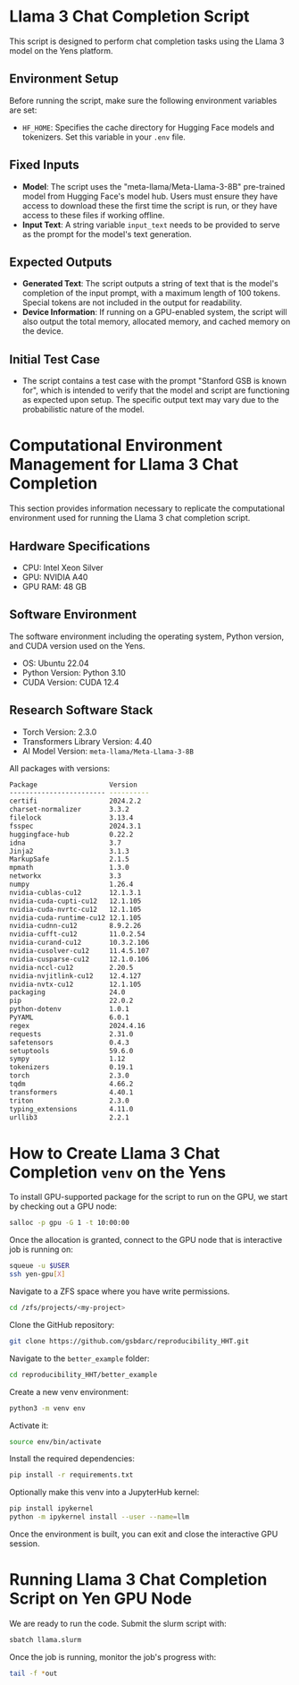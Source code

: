 # Llama 3 Chat Completion Script

This script is designed to perform chat completion tasks using the Llama 3 model on the Yens platform.

## Environment Setup

Before running the script, make sure the following environment variables are set:

- `HF_HOME`: Specifies the cache directory for Hugging Face models and tokenizers. Set this variable in your `.env` file.

## Fixed Inputs

- **Model**: The script uses the "meta-llama/Meta-Llama-3-8B" pre-trained model from Hugging Face's model hub. Users must ensure they have access to download these the first time the script is run, or they have access to these files if working offline.
- **Input Text**: A string variable `input_text` needs to be provided to serve as the prompt for the model's text generation.

## Expected Outputs

- **Generated Text**: The script outputs a string of text that is the model's completion of the input prompt, with a maximum length of 100 tokens. Special tokens are not included in the output for readability.
- **Device Information**: If running on a GPU-enabled system, the script will also output the total memory, allocated memory, and cached memory on the device.

## Initial Test Case
- The script contains a test case with the prompt "Stanford GSB is known for", which is intended to verify that the model and script are functioning as expected upon setup. The specific output text may vary due to the probabilistic nature of the model.

# Computational Environment Management for Llama 3 Chat Completion

This section provides information necessary to replicate the computational environment used for running the Llama 3 chat completion script.

## Hardware Specifications
- CPU: Intel Xeon Silver 
- GPU: NVIDIA A40 
- GPU RAM: 48 GB

## Software Environment

The software environment including the operating system, Python version, and CUDA version used on the Yens.
- OS: Ubuntu 22.04
- Python Version: Python 3.10
- CUDA Version: CUDA 12.4

## Research Software Stack
- Torch Version: 2.3.0 
- Transformers Library Version: 4.40
- AI Model Version: `meta-llama/Meta-Llama-3-8B`

All packages with versions:

```bash
Package                  Version
------------------------ ----------
certifi                  2024.2.2
charset-normalizer       3.3.2
filelock                 3.13.4
fsspec                   2024.3.1
huggingface-hub          0.22.2
idna                     3.7
Jinja2                   3.1.3
MarkupSafe               2.1.5
mpmath                   1.3.0
networkx                 3.3
numpy                    1.26.4
nvidia-cublas-cu12       12.1.3.1
nvidia-cuda-cupti-cu12   12.1.105
nvidia-cuda-nvrtc-cu12   12.1.105
nvidia-cuda-runtime-cu12 12.1.105
nvidia-cudnn-cu12        8.9.2.26
nvidia-cufft-cu12        11.0.2.54
nvidia-curand-cu12       10.3.2.106
nvidia-cusolver-cu12     11.4.5.107
nvidia-cusparse-cu12     12.1.0.106
nvidia-nccl-cu12         2.20.5
nvidia-nvjitlink-cu12    12.4.127
nvidia-nvtx-cu12         12.1.105
packaging                24.0
pip                      22.0.2
python-dotenv            1.0.1
PyYAML                   6.0.1
regex                    2024.4.16
requests                 2.31.0
safetensors              0.4.3
setuptools               59.6.0
sympy                    1.12
tokenizers               0.19.1
torch                    2.3.0
tqdm                     4.66.2
transformers             4.40.1
triton                   2.3.0
typing_extensions        4.11.0
urllib3                  2.2.1
```

# How to Create Llama 3 Chat Completion `venv` on the Yens 
To install GPU-supported package for the script to run on the GPU, we start by checking out a GPU node:

```bash
salloc -p gpu -G 1 -t 10:00:00
```

Once the allocation is granted, connect to the GPU node that is interactive job is running on:
```bash
squeue -u $USER
ssh yen-gpu[X]
```
Navigate to a ZFS space where you have write permissions. 

```bash
cd /zfs/projects/<my-project>
```

Clone the GitHub repository: 
```bash
git clone https://github.com/gsbdarc/reproducibility_HHT.git
```

Navigate to the `better_example` folder:

```bash
cd reproducibility_HHT/better_example
```

Create a new venv environment:
```bash
python3 -m venv env
```

Activate it:
```bash
source env/bin/activate
```

Install the required dependencies:
```bash
pip install -r requirements.txt
```

Optionally make this venv into a JupyterHub kernel:
```bash
pip install ipykernel
python -m ipykernel install --user --name=llm
```

Once the environment is built, you can exit and close the interactive GPU session.

# Running Llama 3 Chat Completion Script on Yen GPU Node
We are ready to run the code. Submit the slurm script with:

```bash
sbatch llama.slurm  
```

Once the job is running, monitor the job's progress with: 

```bash
tail -f *out
```
